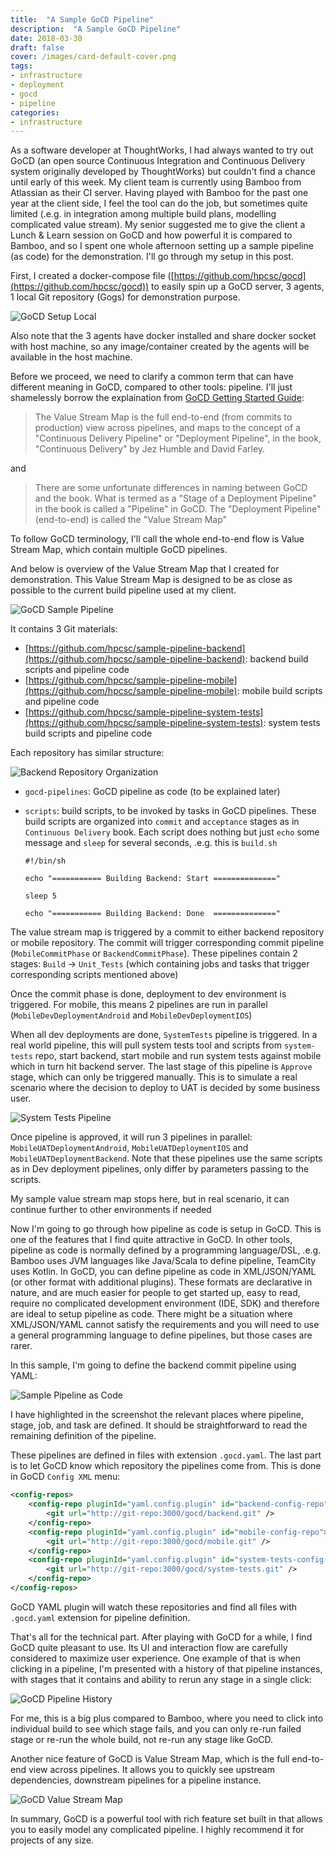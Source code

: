 ```yaml
---
title:  "A Sample GoCD Pipeline"
description:  "A Sample GoCD Pipeline"
date: 2018-03-30
draft: false
cover: /images/card-default-cover.png
tags:
- infrastructure
- deployment
- gocd
- pipeline
categories:
- infrastructure
---
```


As a software developer at ThoughtWorks, I had always wanted to try out GoCD (an open source Continuous Integration and Continuous Delivery system originally developed by ThoughtWorks) but couldn't find a chance until early of this week. My client team is currently using Bamboo from Atlassian as their CI server. Having played with Bamboo for the past one year at the client side, I feel the tool can do the job, but sometimes quite limited (.e.g. in integration among multiple build plans, modelling complicated value stream). My senior suggested me to give the client a Lunch & Learn session on GoCD and how powerful it is compared to Bamboo, and so I spent one whole afternoon setting up a sample pipeline (as code) for the demonstration. I'll go through my setup in this post.

First, I created a docker-compose file ([https://github.com/hpcsc/gocd](https://github.com/hpcsc/gocd)) to easily spin up a GoCD server, 3 agents, 1 local Git repository (Gogs) for demonstration purpose.

![GoCD Setup Local](images/gocd-setup-local.png  "GoCD Setup Local")

Also note that the 3 agents have docker installed and share docker socket with host machine, so any image/container created by the agents will be available in the host machine.

Before we proceed, we need to clarify a common term that can have different meaning in GoCD, compared to other tools: pipeline. I'll just shamelessly borrow the explaination from [GoCD Getting Started Guide](https://www.gocd.org/getting-started/part-3/):

> The Value Stream Map is the full end-to-end (from commits to production) view across pipelines, and maps to the concept of a "Continuous Delivery Pipeline" or "Deployment Pipeline", in the book, "Continuous Delivery" by Jez Humble and David Farley.

and

> There are some unfortunate differences in naming between GoCD and the book. What is termed as a "Stage of a Deployment Pipeline" in the book is called a "Pipeline" in GoCD. The "Deployment Pipeline" (end-to-end) is called the "Value Stream Map"

To follow GoCD terminology, I'll call the whole end-to-end flow is Value Stream Map, which contain multiple GoCD pipelines.

And below is overview of the Value Stream Map that I created for demonstration. This Value Stream Map is designed to be as close as possible to the current build pipeline used at my client.

![](images/gocd-sample-pipeline.png  "GoCD Sample Pipeline")

It contains 3 Git materials:

- [https://github.com/hpcsc/sample-pipeline-backend](https://github.com/hpcsc/sample-pipeline-backend): backend build scripts and pipeline code
- [https://github.com/hpcsc/sample-pipeline-mobile](https://github.com/hpcsc/sample-pipeline-mobile): mobile build scripts and pipeline code
- [https://github.com/hpcsc/sample-pipeline-system-tests](https://github.com/hpcsc/sample-pipeline-system-tests): system tests build scripts and pipeline code

Each repository has similar structure:

![](images/backend-repo-organization.png  "Backend Repository Organization")

- `gocd-pipelines`: GoCD pipeline as code (to be explained later)
- `scripts`: build scripts, to be invoked by tasks in GoCD pipelines. These build scripts are organized into `commit` and `acceptance` stages as in `Continuous Delivery` book. Each script does nothing but just `echo` some message and `sleep` for several seconds, .e.g. this is `build.sh`

    ``` shell
    #!/bin/sh

    echo "=========== Building Backend: Start =============="

    sleep 5

    echo "=========== Building Backend: Done  =============="
    ```

The value stream map is triggered by a commit to either backend repository or mobile repository. The commit will trigger corresponding commit pipeline (`MobileCommitPhase` or `BackendCommitPhase`). These pipelines contain 2 stages: `Build` -> `Unit_Tests` (which containing jobs and tasks that trigger corresponding scripts mentioned above)

Once the commit phase is done, deployment to dev environment is triggered. For mobile, this means 2 pipelines are run in parallel (`MobileDevDeploymentAndroid` and `MobileDevDeploymentIOS`)

When all dev deployments are done, `SystemTests` pipeline is triggered. In a real world pipeline, this will pull system tests tool and scripts from `system-tests` repo, start backend, start mobile and run system tests against mobile which in turn hit backend server. The last stage of this pipeline is `Approve` stage, which can only be triggered manually. This is to simulate a real scenario where the decision to deploy to UAT is decided by some business user.

![](images/system-tests-pipeline.png  "System Tests Pipeline")

Once pipeline is approved, it will run 3 pipelines in parallel: `MobileUATDeploymentAndroid`, `MobileUATDeploymentIOS` and `MobileUATDeploymentBackend`. Note that these pipelines use the same scripts as in Dev deployment pipelines, only differ by parameters passing to the scripts.

My sample value stream map stops here, but in real scenario, it can continue further to other environments if needed

Now I'm going to go through how pipeline as code is setup in GoCD. This is one of the features that I find quite attractive in GoCD. In other tools, pipeline as code is normally defined by a programming language/DSL, .e.g. Bamboo uses JVM languages like Java/Scala to define pipeline, TeamCity uses Kotlin. In GoCD, you can define pipeline as code in XML/JSON/YAML (or other format with additional plugins). These formats are declarative in nature, and are much easier for people to get started up, easy to read, require no complicated development environment (IDE, SDK) and therefore are ideal to setup pipeline as code. There might be a situation where XML/JSON/YAML cannot satisfy the requirements and you will need to use a general programming language to define pipelines, but those cases are rarer.

In this sample, I'm going to define the backend commit pipeline using YAML:

![](images/sample-pipeline-as-code.png  "Sample Pipeline as Code")

I have highlighted in the screenshot the relevant places where pipeline, stage, job, and task are defined. It should be straightforward to read the remaining definition of the pipeline.

These pipelines are defined in files with extension `.gocd.yaml`. The last part is to let GoCD know which repository the pipelines come from. This is done in GoCD `Config XML` menu:

```xml
<config-repos>
    <config-repo pluginId="yaml.config.plugin" id="backend-config-repo">
        <git url="http://git-repo:3000/gocd/backend.git" />
    </config-repo>
    <config-repo pluginId="yaml.config.plugin" id="mobile-config-repo">
        <git url="http://git-repo:3000/gocd/mobile.git" />
    </config-repo>
    <config-repo pluginId="yaml.config.plugin" id="system-tests-config-repo">
        <git url="http://git-repo:3000/gocd/system-tests.git" />
    </config-repo>
</config-repos>
```

GoCD YAML plugin will watch these repositories and find all files with `.gocd.yaml` extension for pipeline definition.

That's all for the technical part. After playing with GoCD for a while, I find GoCD quite pleasant to use. Its UI and interaction flow are carefully considered to maximize user experience. One example of that is when clicking in a pipeline, I'm presented with a history of that pipeline instances, with stages that it contains and ability to rerun any stage in a single click:

![](images/pipeline-history.png  "GoCD Pipeline History")

For me, this is a big plus compared to Bamboo, where you need to click into individual build to see which stage fails, and you can only re-run failed stage or re-run the whole build, not re-run any stage like GoCD.

Another nice feature of GoCD is Value Stream Map, which is the full end-to-end view across pipelines. It allows you to quickly see upstream dependencies, downstream pipelines for a pipeline instance.

![](images/value-stream-map.png  "GoCD Value Stream Map")

In summary, GoCD is a powerful tool with rich feature set built in that allows you to easily model any complicated pipeline. I highly recommend it for projects of any size.
